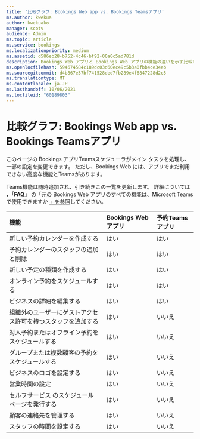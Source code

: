 ```yaml
---
title: '比較グラフ: Bookings Web app vs. Bookings Teamsアプリ'
ms.author: kwekua
author: kwekuako
manager: scotv
audience: Admin
ms.topic: article
ms.service: bookings
ms.localizationpriority: medium
ms.assetid: d586eb28-b752-4c46-bf92-00a0c5ad781d
description: Bookings Web アプリと Bookings Web アプリの機能の違いを示す比較Teamsです。
ms.openlocfilehash: 594674584c189dc03d60ec49c5b3a0fbb4ce34eb
ms.sourcegitcommit: d4b867e37bf741528ded7fb289e4f6847228d2c5
ms.translationtype: MT
ms.contentlocale: ja-JP
ms.lasthandoff: 10/06/2021
ms.locfileid: "60189803"
---
```

# <a name="comparison-chart-bookings-web-app-vs-bookings-teams-app"></a>比較グラフ: Bookings Web app vs. Bookings Teamsアプリ

このページの Bookings アプリTeamsスケジューラがメイン タスクを処理し、一部の設定を変更できます。 ただし、Bookings Web には、アプリでまだ利用できない高度な機能とTeamsがあります。

Teams機能は随時追加され、引き続きこの一覧を更新します。 詳細については **、「FAQ」** の「元の Bookings Web アプリのすべての機能は、Microsoft Teamsで使用できますか [」を参照](bookings-faq.yml)してください。

| 機能 | Bookings Web アプリ | 予約Teamsアプリ |
|:---|:---|:---|
| 新しい予約カレンダーを作成する | はい | はい |
| 予約カレンダーのスタッフの追加と削除 | はい | はい |
| 新しい予定の種類を作成する | はい | はい |
| オンライン予約をスケジュールする | はい | はい |
| ビジネスの詳細を編集する | はい | はい |
| 組織外のユーザーにゲストアクセス許可を持つスタッフを追加する | はい | いいえ |
| 対人予約またはオフライン予約をスケジュールする | はい | いいえ |
| グループまたは複数顧客の予約をスケジュールする | はい | いいえ |
| ビジネスのロゴを設定する | はい | いいえ |
| 営業時間の設定 | はい | いいえ |
| セルフサービス のスケジュール ページを発行する | はい | いいえ |
| 顧客の連絡先を管理する | はい | いいえ |
| スタッフの時間を設定する | はい | いいえ |
